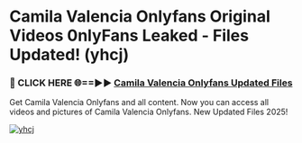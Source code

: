 # Camila Valencia Onlyfans Original Videos 0nlyFans Leaked - Files Updated! (yhcj)

<h3>🔴 CLICK HERE 🌐==►► <a href="https://tinyurl.com/2jnfzry5" rel="nofollow">Camila Valencia Onlyfans Updated Files</a></h3>

Get Camila Valencia Onlyfans and all content. Now you can access all videos and pictures of Camila Valencia Onlyfans. New Updated Files 2025!

[![yhcj](https://i.imgur.com/GyGTBgg.gif)](https://tinyurl.com/2jnfzry5)
